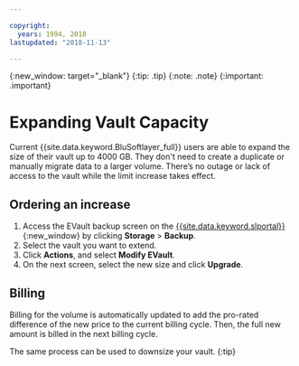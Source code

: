 ```yaml
---

copyright:
  years: 1994, 2018
lastupdated: "2018-11-13"

---
```

{:new_window: target="_blank"}
{:tip: .tip}
{:note: .note}
{:important: .important}


# Expanding Vault Capacity

Current {{site.data.keyword.BluSoftlayer_full}} users are able to expand the size of their vault up to 4000 GB. They don't need to create a duplicate or manually migrate data to a larger volume. There’s no outage or lack of access to the vault while the limit increase takes effect.

## Ordering an increase

1. Access the EVault backup screen on the [{{site.data.keyword.slportal}}](https://control.softlayer.com/){:new_window} by clicking **Storage** > **Backup**.
2. Select the vault you want to extend.
3. Click **Actions**, and select **Modify EVault**.
4. On the next screen, select the new size and click **Upgrade**.

## Billing

Billing for the volume is automatically updated to add the pro-rated difference of the new price to the current billing cycle. Then, the full new amount is billed in the next billing cycle.

The same process can be used to downsize your vault.
{:tip}
